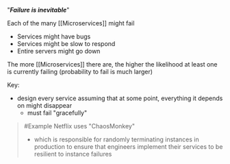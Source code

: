 "***Failure is inevitable***"

Each of the many [[Microservices]] might fail 
- Services might have bugs
- Services might be slow to respond
- Entire servers might go down

The more [[Microservices]] there are, the higher the likelihood at least one is currently failing (probability to fail is much larger)

Key:
- design every service assuming that at some point, everything it depends on might disappear
	- must fail "gracefully"

>	#Example 
>	Netflix uses "ChaosMonkey"
>	- which is responsible for randomly terminating instances in production to ensure that engineers implement their services to be resilient to instance failures